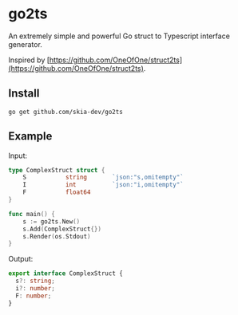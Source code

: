 # go2ts

An extremely simple and powerful Go struct to Typescript interface generator.

Inspired by [https://github.com/OneOfOne/struct2ts](https://github.com/OneOfOne/struct2ts).

## Install

    go get github.com/skia-dev/go2ts

## Example

Input:

```go
type ComplexStruct struct {
	S           string       `json:"s,omitempty"`
	I           int          `json:"i,omitempty"`
	F           float64
}

func main() {
	s := go2ts.New()
	s.Add(ComplexStruct{})
	s.Render(os.Stdout)
}
```

Output:

```ts
export interface ComplexStruct {
  s?: string;
  i?: number;
  F: number;
}
```

